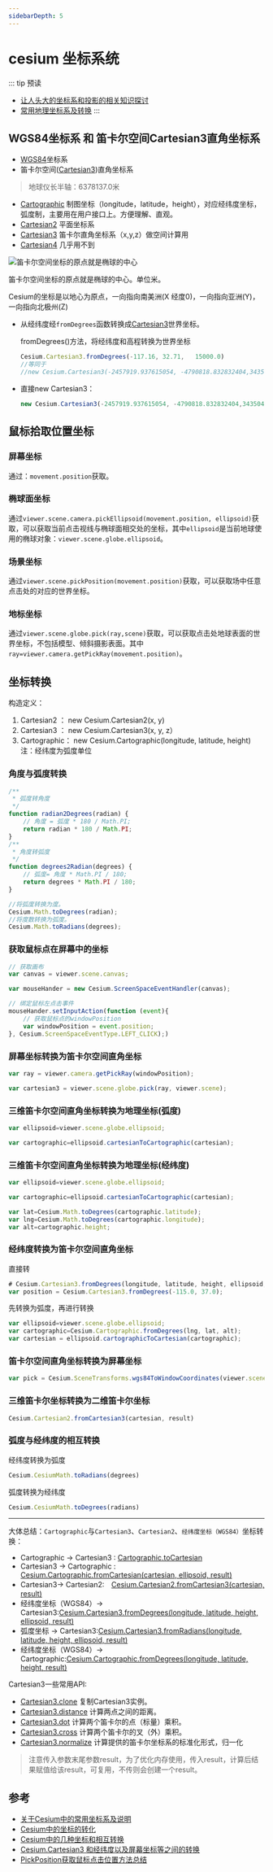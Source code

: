 ```yaml
---
sidebarDepth: 5
---
```


# cesium 坐标系统


::: tip 预读
- [让人头大的坐标系和投影的相关知识探讨](https://mp.weixin.qq.com/s/89eomCxLvrbU2r-e3Laf5A)
- [常用地理坐标系及转换](https://www.jianshu.com/p/83efdd180376)
:::

## WGS84坐标系 和 笛卡尔空间Cartesian3直角坐标系

- [WGS84](https://baike.baidu.com/item/WGS84/4380144?fr=aladdin)坐标系
- 笛卡尔空间([Cartesian3](https://cesium.com/docs/cesiumjs-ref-doc/Cartesian3.html))直角坐标系

> 地球仪长半轴：6378137.0米

- [Cartographic](https://cesium.com/docs/cesiumjs-ref-doc/Cartographic.html) 制图坐标（longitude，latitude，height），对应经纬度坐标，弧度制，主要用在用户接口上。方便理解、直观。
- [Cartesian2](https://cesium.com/docs/cesiumjs-ref-doc/Cartesian2.html) 平面坐标系
- [Cartesian3](https://cesium.com/docs/cesiumjs-ref-doc/Cartesian3.html) 笛卡尔直角坐标系（x,y,z）做空间计算用
- [Cartesian4](https://cesium.com/docs/cesiumjs-ref-doc/Cartesian4.html) 几乎用不到

![笛卡尔空间坐标的原点就是椭球的中心](../../.vuepress/public/img/coordinate-system.jpg)

笛卡尔空间坐标的原点就是椭球的中心。单位米。

Cesium的坐标是以地心为原点，一向指向南美洲(X 经度0)，一向指向亚洲(Y)，一向指向北极州(Z)

- 从经纬度经`fromDegrees`函数转换成[Cartesian3](https://cesium.com/docs/cesiumjs-ref-doc/Cartesian3.html?classFilter=Cartesian3)世界坐标。

  fromDegrees()方法，将经纬度和高程转换为世界坐标
  
  ``` js
  Cesium.Cartesian3.fromDegrees(-117.16, 32.71,   15000.0)
  //等同于
  //new Cesium.Cartesian3(-2457919.937615054, -4790818.832832404,3435047.293539871)
  ```

- 直接new Cartesian3：

  ``` js
  new Cesium.Cartesian3(-2457919.937615054, -4790818.832832404,3435047.293539871)
  ```
## 鼠标拾取位置坐标

### 屏幕坐标

通过：`movement.position`获取。

### 椭球面坐标

通过`viewer.scene.camera.pickEllipsoid(movement.position, ellipsoid)`获取，可以获取当前点击视线与椭球面相交处的坐标，其中`ellipsoid`是当前地球使用的椭球对象：`viewer.scene.globe.ellipsoid`。

### 场景坐标

通过`viewer.scene.pickPosition(movement.position)`获取，可以获取场中任意点击处的对应的世界坐标。

### 地标坐标

通过`viewer.scene.globe.pick(ray,scene)`获取，可以获取点击处地球表面的世界坐标，不包括模型、倾斜摄影表面。其中`ray=viewer.camera.getPickRay(movement.position)`。

## 坐标转换

构造定义：

1. Cartesian2 ： new Cesium.Cartesian2(x, y)
2. Cartesian3 ：  new Cesium.Cartesian3(x, y, z）
3. Cartographic： new Cesium.Cartographic(longitude, latitude, height) 注：经纬度为弧度单位

### 角度与弧度转换

``` js
/**
 * 弧度转角度
 */
function radian2Degrees(radian) {
    // 角度 = 弧度 * 180 / Math.PI;
    return radian * 180 / Math.PI;
}
/**
 * 角度转弧度
 */
function degrees2Radian(degrees) {
    // 弧度= 角度 * Math.PI / 180;
    return degrees * Math.PI / 180;
}
```

``` js
//将弧度转换为度。
Cesium.Math.toDegrees(radian);
//将度数转换为弧度。
Cesium.Math.toRadians(degrees);
```

### 获取鼠标点在屏幕中的坐标

``` js
// 获取画布
var canvas = viewer.scene.canvas;

var mouseHander = new Cesium.ScreenSpaceEventHandler(canvas);

// 绑定鼠标左点击事件
mouseHander.setInputAction(function (event){
	// 获取鼠标点的windowPosition
	var windowPosition = event.position;
}, Cesium.ScreenSpaceEventType.LEFT_CLICK);)
```

### 屏幕坐标转换为笛卡尔空间直角坐标

``` js
var ray = viewer.camera.getPickRay(windowPosition);

var cartesian3 = viewer.scene.globe.pick(ray, viewer.scene);
```

### 三维笛卡尔空间直角坐标转换为地理坐标(弧度)

``` js
var ellipsoid=viewer.scene.globe.ellipsoid;

var cartographic=ellipsoid.cartesianToCartographic(cartesian);
```

### 三维笛卡尔空间直角坐标转换为地理坐标(经纬度)

``` js
var ellipsoid=viewer.scene.globe.ellipsoid;

var cartographic=ellipsoid.cartesianToCartographic(cartesian);

var lat=Cesium.Math.toDegrees(cartographic.latitude);
var lng=Cesium.Math.toDegrees(cartographic.longitude);
var alt=cartographic.height;
```

### 经纬度转换为笛卡尔空间直角坐标

直接转
``` js
# Cesium.Cartesian3.fromDegrees(longitude, latitude, height, ellipsoid, result)
var position = Cesium.Cartesian3.fromDegrees(-115.0, 37.0);
```
先转换为弧度，再进行转换
``` js
var ellipsoid=viewer.scene.globe.ellipsoid;
var cartographic=Cesium.Cartographic.fromDegrees(lng, lat, alt);
var cartesian = ellipsoid.cartographicToCartesian(cartographic);
```

### 笛卡尔空间直角坐标转换为屏幕坐标

``` js
var pick = Cesium.SceneTransforms.wgs84ToWindowCoordinates(viewer.scene, cartesian);
```

### 三维笛卡尔坐标转换为二维笛卡尔坐标

``` js
Cesium.Cartesian2.fromCartesian3(cartesian, result)
```

### 弧度与经纬度的相互转换

经纬度转换为弧度

``` js
Cesium.CesiumMath.toRadians(degrees) 
```

弧度转换为经纬度

``` js
Cesium.CesiumMath.toDegrees(radians)
```
---

大体总结：`Cartographic`与`Cartesian3`、`Cartesian2`、`经纬度坐标（WGS84）`坐标转换：

- Cartographic → Cartesian3 : [Cartographic.toCartesian](https://cesium.com/docs/cesiumjs-ref-doc/Cartographic.html#.toCartesian)   
- Cartesian3   → Cartographic : [Cesium.Cartographic.fromCartesian(cartesian, ellipsoid, result)](https://cesium.com/docs/cesiumjs-ref-doc/Cartographic.html#.fromCartesian) 
- Cartesian3→ Cartesian2:　[Cesium.Cartesian2.fromCartesian3(cartesian, result)](https://cesium.com/docs/cesiumjs-ref-doc/Cartesian2.html#.fromCartesian3)
- 经纬度坐标（WGS84）→ Cartesian3:[Cesium.Cartesian3.fromDegrees(longitude, latitude, height, ellipsoid, result)](https://cesium.com/docs/cesiumjs-ref-doc/Cartesian3.html#.fromDegrees)
- 弧度坐标 → Cartesian3:[Cesium.Cartesian3.fromRadians(longitude, latitude, height, ellipsoid, result)](https://cesium.com/docs/cesiumjs-ref-doc/Cartesian3.html#.fromRadians)
- 经纬度坐标（WGS84）→ Cartographic:[Cesium.Cartographic.fromDegrees(longitude, latitude, height, result)](https://cesium.com/docs/cesiumjs-ref-doc/Cartographic.html#.fromDegrees)

Cartesian3一些常用API:

- [Cartesian3.clone](https://cesium.com/docs/cesiumjs-ref-doc/Cartesian3.html#.clone)
  复制Cartesian3实例。
- [Cartesian3.distance](https://cesium.com/docs/cesiumjs-ref-doc/Cartesian3.html#.distance)
  计算两点之间的距离。
- [Cartesian3.dot](https://cesium.com/docs/cesiumjs-ref-doc/Cartesian3.html#.dot)
  计算两个笛卡尔的点（标量）乘积。
- [Cartesian3.cross](https://cesium.com/docs/cesiumjs-ref-doc/Cartesian3.html#.cross)
  计算两个笛卡尔的叉（外）乘积。
- [Cartesian3.normalize](https://cesium.com/docs/cesiumjs-ref-doc/Cartesian3.html#.normalize)
  计算提供的笛卡尔坐标系的标准化形式，归一化

> 注意传入参数末尾参数result，为了优化内存使用，传入result，计算后结果赋值给该result，可复用，不传则会创建一个result。


## 参考

- [关于Cesium中的常用坐标系及说明](https://blog.csdn.net/XLSMN/article/details/76168510)
- [Cesium中的坐标的转化](https://blog.csdn.net/caozl1132/article/details/86220824)
- [Cesium中的几种坐标和相互转换](https://blog.csdn.net/qq_34149805/article/details/78393540)
- [Cesium.Cartesian3 和经纬度以及屏幕坐标等之间的转换](https://blog.csdn.net/u013821237/article/details/80169327)
- [PickPosition获取鼠标点击位置方法总结](https://mp.weixin.qq.com/s?__biz=MzU1ODcyMjEwOA==&mid=2247483938&idx=1&sn=60d835cc73ebc3d2d3bc67dc9a1882c4&chksm=fc237f71cb54f6673c935934d22d4c5fb84368e829eb21a7825470d951815d8f9ec021098289&token=1964897234&lang=zh_CN#rd)



  

